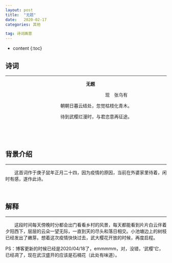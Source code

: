 ```yaml
---
layout: post
title:  "无题"
date:   2020-02-17
categories: 其他

tag: 诗词画意
---
```


* content
{:toc}


## 诗词

----

&emsp;&emsp;&emsp;&emsp;&emsp;&emsp;&emsp;&emsp;&emsp;&emsp;&emsp;&emsp;&emsp;&emsp;&emsp;&emsp;&emsp;&emsp;**无题**

&emsp;&emsp;&emsp;&emsp;&emsp;&emsp;&emsp;&emsp;&emsp;&emsp;&emsp;&emsp;&emsp;&emsp;&emsp;&emsp;&emsp;&emsp;&emsp;&emsp;&emsp;&emsp;
现&emsp;张乌有

&emsp;&emsp;&emsp;&emsp;&emsp;&emsp;&emsp;&emsp;&emsp;&emsp;&emsp;&emsp;
朝朝日暮云结处，忽觉枯枝化青木。

&emsp;&emsp;&emsp;&emsp;&emsp;&emsp;&emsp;&emsp;&emsp;&emsp;&emsp;&emsp;
待到武樱烂漫时，与君恣意再征途。

&emsp;

&emsp;

## 背景介绍
---

&emsp;&emsp;这首词作于庚子鼠年正月二十四，因为疫情的原因，当前在外婆家里待着，闲时有感，遂作此诗。

&emsp;

## 解释
---


&emsp;&emsp;这段时间每天傍晚时分都会出门看看乡村的风景，每天都能看到片片白云伴着夕阳西下，层层的云朵一望无际，一直到天的尽头和落日相交。小池塘边上的树枝已经发出了嫩芽。想着这次疫情快快过去，武大樱花开放的时候，再度启程。

PS：博客更新的时候已经是2020/04/18了，emmmmm，对，没错，‘武樱’它，已经凋了，现在武汉盛开的应该是石楠花（此处有味道）。

&emsp;&emsp;